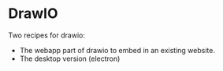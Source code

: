 # DrawIO

Two recipes for drawio:
* The webapp part of drawio to embed in an existing website.
* The desktop version (electron)
